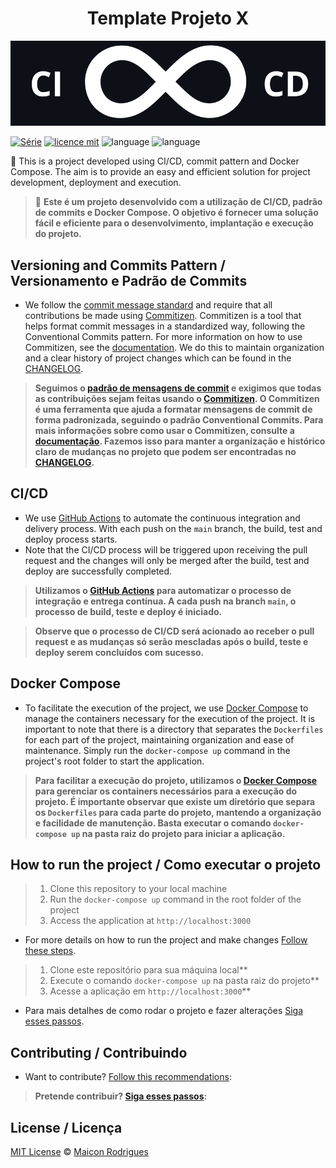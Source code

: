 <div align="center">
  <h1>
    Template Projeto X
  </h1>
</div>

<div>
  <p align="center">
    <img src="img/cIcd-template.png">
  </p>
</div>

[![Série](https://img.shields.io/badge/Maiconrq-TEMPLATE-orange)](https://github.com/Maiconrq/Repository-template)
[![licence mit](https://img.shields.io/badge/licence-MIT-blue.svg)](https://github.com/afonsopacifer/open-source-boilerplate/blob/master/LICENSE.md)
![language](https://img.shields.io/badge/java-language-yellow)
![language](https://img.shields.io/badge/python-language-blue)


:rocket: This is a project developed using CI/CD, commit pattern and Docker Compose. The aim is to provide an easy and efficient solution for project development, deployment and execution. 

> :rocket: **Este é um projeto desenvolvido com a utilização de CI/CD, padrão de commits e Docker Compose. O objetivo é fornecer uma solução fácil e eficiente para o desenvolvimento, implantação e execução do projeto.**

## Versioning and Commits Pattern  /  Versionamento e Padrão de Commits

- We follow the [commit message standard](https://www.conventionalcommits.org/en/v1.0.0/) and require that all contributions be made using [Commitizen](https://github.com/commitizen/cz-cli). Commitizen is a tool that helps format commit messages in a standardized way, following the Conventional Commits pattern. For more information on how to use Commitizen, see the [documentation](https://github.com/commitizen/cz-cli). We do this to maintain organization and a clear history of project changes which can be found in the [CHANGELOG](CHANGELOG.md).

> **Seguimos o [padrão de mensagens de commit](https://www.conventionalcommits.org/en/v1.0.0/) e exigimos que todas as contribuições sejam feitas usando o [Commitizen](https://github.com/commitizen/cz-cli). O Commitizen é uma ferramenta que ajuda a formatar mensagens de commit de forma padronizada, seguindo o padrão Conventional Commits. Para mais informações sobre como usar o Commitizen, consulte a [documentação](https://github.com/commitizen/cz-cli). Fazemos isso para manter a organização e histórico claro de mudanças no projeto que podem ser encontradas no [CHANGELOG](CHANGELOG.md).**

## CI/CD

- We use [GitHub Actions](https://github.com/features/actions) to automate the continuous integration and delivery process. With each push on the `main` branch, the build, test and deploy process starts.
- Note that the CI/CD process will be triggered upon receiving the pull request and the changes will only be merged after the build, test and deploy are successfully completed.

> **Utilizamos o [GitHub Actions](https://github.com/features/actions) para automatizar o processo de integração e entrega contínua. A cada push na branch `main`, o processo de build, teste e deploy é iniciado.**

> **Observe que o processo de CI/CD será acionado ao receber o pull request e as mudanças só serão mescladas após o build, teste e deploy serem concluídos com sucesso.**

## Docker Compose

- To facilitate the execution of the project, we use [Docker Compose](https://docs.docker.com/compose/) to manage the containers necessary for the execution of the project. It is important to note that there is a directory that separates the `Dockerfiles` for each part of the project, maintaining organization and ease of maintenance. Simply run the `docker-compose up` command in the project's root folder to start the application.

> **Para facilitar a execução do projeto, utilizamos o [Docker Compose](https://docs.docker.com/compose/) para gerenciar os containers necessários para a execução do projeto. É importante observar que existe um diretório que separa os `Dockerfiles` para cada parte do projeto, mantendo a organização e facilidade de manutenção. Basta executar o comando `docker-compose up` na pasta raiz do projeto para iniciar a aplicação.**

## How to run the project / Como executar o projeto

> 1. Clone this repository to your local machine
> 2. Run the `docker-compose up` command in the root folder of the project
> 3. Access the application at `http://localhost:3000`

- For more details on how to run the project and make changes [Follow these steps](./RUNPROJECT.md).

> 1. Clone este repositório para sua máquina local**
> 2. Execute o comando `docker-compose up` na pasta raiz do projeto**
> 3. Acesse a aplicação em `http://localhost:3000`**

- Para mais detalhes de como rodar o projeto e fazer alterações [Siga esses passos](./RUNPROJECT.md).

## Contributing / Contribuindo

- Want to contribute? [Follow this recommendations](./CONTRIBUTING.md):  

> **Pretende contribuir? [Siga esses passos](./CONTRIBUTING.md):**

## License / Licença
[MIT License](https://github.com/Maiconrq/Repository-template/blob/main/LICENSE) © [Maicon Rodrigues](https://github.com/Maiconrq)
